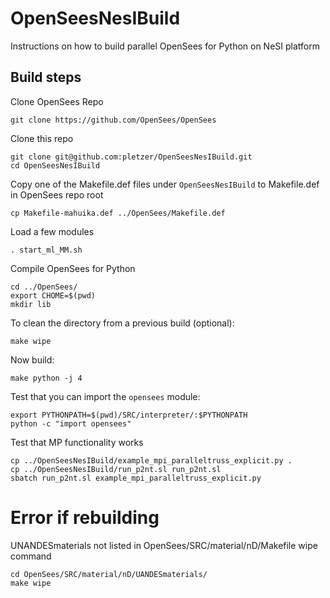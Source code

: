 # OpenSeesNesIBuild
Instructions on how to build parallel OpenSees for Python on NeSI platform

## Build steps

Clone OpenSees Repo
```
git clone https://github.com/OpenSees/OpenSees
```

Clone this repo
```
git clone git@github.com:pletzer/OpenSeesNesIBuild.git
cd OpenSeesNesIBuild
```

Copy one of the Makefile.def files under `OpenSeesNesIBuild` to Makefile.def in OpenSees repo root
```
cp Makefile-mahuika.def ../OpenSees/Makefile.def
```

Load a few modules
```
. start_ml_MM.sh
```

Compile OpenSees for Python
```
cd ../OpenSees/
export CHOME=$(pwd)
mkdir lib
```

To clean the directory from a previous build (optional):
```
make wipe
```

Now build:
```
make python -j 4
```

Test that you can import the `opensees` module:
```
export PYTHONPATH=$(pwd)/SRC/interpreter/:$PYTHONPATH
python -c "import opensees"
```

Test that MP functionality works
```
cp ../OpenSeesNesIBuild/example_mpi_paralleltruss_explicit.py .
cp ../OpenSeesNesIBuild/run_p2nt.sl run_p2nt.sl
sbatch run_p2nt.sl example_mpi_paralleltruss_explicit.py
```

# Error if rebuilding

UNANDESmaterials not listed in OpenSees/SRC/material/nD/Makefile wipe command

```
cd OpenSees/SRC/material/nD/UANDESmaterials/
make wipe
```
